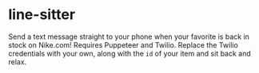 # line-sitter

Send a text message straight to your phone when your favorite is back in stock on Nike.com!
Requires Puppeteer and Twilio. Replace the Twilio credentials with your own, along with the `id` of your item and sit back and relax.
